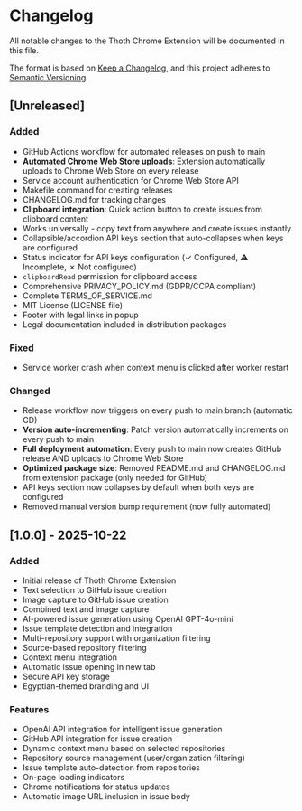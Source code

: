 # Changelog

All notable changes to the Thoth Chrome Extension will be documented in this file.

The format is based on [Keep a Changelog](https://keepachangelog.com/en/1.0.0/),
and this project adheres to [Semantic Versioning](https://semver.org/spec/v2.0.0.html).

## [Unreleased]

### Added
- GitHub Actions workflow for automated releases on push to main
- **Automated Chrome Web Store uploads**: Extension automatically uploads to Chrome Web Store on every release
- Service account authentication for Chrome Web Store API
- Makefile command for creating releases
- CHANGELOG.md for tracking changes
- **Clipboard integration**: Quick action button to create issues from clipboard content
- Works universally - copy text from anywhere and create issues instantly
- Collapsible/accordion API keys section that auto-collapses when keys are configured
- Status indicator for API keys configuration (✓ Configured, ⚠ Incomplete, ✗ Not configured)
- `clipboardRead` permission for clipboard access
- Comprehensive PRIVACY_POLICY.md (GDPR/CCPA compliant)
- Complete TERMS_OF_SERVICE.md
- MIT License (LICENSE file)
- Footer with legal links in popup
- Legal documentation included in distribution packages

### Fixed
- Service worker crash when context menu is clicked after worker restart

### Changed
- Release workflow now triggers on every push to main branch (automatic CD)
- **Version auto-incrementing**: Patch version automatically increments on every push to main
- **Full deployment automation**: Every push to main now creates GitHub release AND uploads to Chrome Web Store
- **Optimized package size**: Removed README.md and CHANGELOG.md from extension package (only needed for GitHub)
- API keys section now collapses by default when both keys are configured
- Removed manual version bump requirement (now fully automated)

## [1.0.0] - 2025-10-22

### Added
- Initial release of Thoth Chrome Extension
- Text selection to GitHub issue creation
- Image capture to GitHub issue creation
- Combined text and image capture
- AI-powered issue generation using OpenAI GPT-4o-mini
- Issue template detection and integration
- Multi-repository support with organization filtering
- Source-based repository filtering
- Context menu integration
- Automatic issue opening in new tab
- Secure API key storage
- Egyptian-themed branding and UI

### Features
- OpenAI API integration for intelligent issue generation
- GitHub API integration for issue creation
- Dynamic context menu based on selected repositories
- Repository source management (user/organization filtering)
- Issue template auto-detection from repositories
- On-page loading indicators
- Chrome notifications for status updates
- Automatic image URL inclusion in issue body
